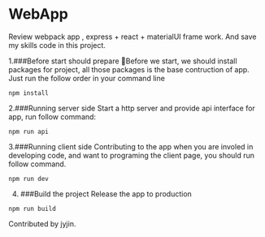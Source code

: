 # WebApp
Review webpack app , express + react + materialUI frame work. And save my skills code in this project.



1.###Before start should prepare
Before we start, we should install packages for project, all those packages is the base contruction of app. Just run the follow order in your command line
```
npm install
```

2.###Running server side
Start a http server and provide api interface for app, run follow command:
```
npm run api
```
3.###Running client side
Contributing to the app when you are involed in developing code, and want to programing the client page, you should run follow command.
```
npm run dev
```
4. ###Build the project
Release the app to production
```
npm run build
```

Contributed by jyjin.